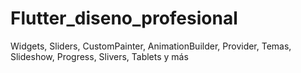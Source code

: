 # Flutter_diseno_profesional
Widgets, Sliders, CustomPainter, AnimationBuilder, Provider, Temas, Slideshow, Progress, Slivers, Tablets y más
